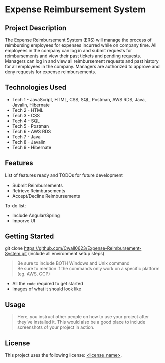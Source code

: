 # Expense Reimbursement System

## Project Description

The Expense Reimbursement System (ERS) will manage the process of reimbursing employees for expenses incurred while on company time. All employees in the company can log in and submit requests for reimbursements and view their past tickets and pending requests. Managers can log in and view all reimbursement requests and past history for all employees in the company. Managers are authorized to approve and deny requests for expense reimbursements.

## Technologies Used

* Tech 1 - JavaScript, HTML, CSS, SQL, Postman, AWS RDS, Java, Javalin, Hibernate
* Tech 2 - HTML
* Tech 3 - CSS
* Tech 4 - SQL
* Tech 5 - Postman
* Tech 6 - AWS RDS
* Tech 7 - Java
* Tech 8 - Javalin
* Tech 9 - Hibernate



## Features

List of features ready and TODOs for future development
* Submit Reimbursements
* Retrieve Reimbursements
* Accept/Decline Reimbursements

To-do list:
* Include Angular/Spring
* Imporve UI

## Getting Started
   
git clone https://github.com/Cwall0623/Expense-Reimbursement-System.git
(include all environment setup steps)

> Be sure to include BOTH Windows and Unix command  
> Be sure to mention if the commands only work on a specific platform (eg. AWS, GCP)

- All the `code` required to get started
- Images of what it should look like

## Usage

> Here, you instruct other people on how to use your project after they’ve installed it. This would also be a good place to include screenshots of your project in action.



## License

This project uses the following license: [<license_name>](<link>).

